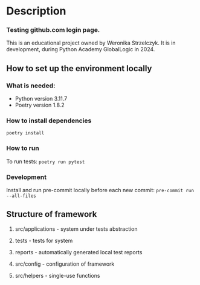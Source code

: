 # Description
### Testing github.com login page.
This is an educational project owned by Weronika Strzelczyk. It is in development, during Python Academy GlobalLogic in 2024. 

## How to set up the environment locally

### What is needed:
- Python version 3.11.7
- Poetry version 1.8.2

### How to install dependencies

 `poetry install`

### How to run
To run tests: `poetry run pytest`

### Development
Install and run pre-commit locally before each new commit: `pre-commit run --all-files`

## Structure of framework
1. src/applications - system under tests abstraction

2. tests - tests for system

3. reports - automatically generated local test reports

4. src/config - configuration of framework

5. src/helpers - single-use functions
